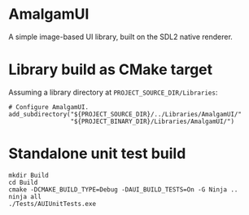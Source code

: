 # AmalgamUI
A simple image-based UI library, built on the SDL2 native renderer.

# Library build as CMake target
Assuming a library directory at `PROJECT_SOURCE_DIR/Libraries`:
```
# Configure AmalgamUI.
add_subdirectory("${PROJECT_SOURCE_DIR}/../Libraries/AmalgamUI/"
                 "${PROJECT_BINARY_DIR}/Libraries/AmalgamUI/")
```

# Standalone unit test build
```
mkdir Build
cd Build
cmake -DCMAKE_BUILD_TYPE=Debug -DAUI_BUILD_TESTS=On -G Ninja ..
ninja all
./Tests/AUIUnitTests.exe
```
